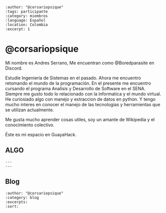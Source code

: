 
```{post} 2023-07-22
:author: "@corsariopsique"
:tags: participante
:category: miembros
:language: Español
:location: Colombia
:excerpt: 1
```

# @corsariopsique

Mi nombre es Andres Serrano, Me encuentran como @Boredparasite en Discord.

Estudíe Ingeniería de Sistemas en el pasado. Ahora me encuentro retomando el mundo de la programación.
En el presente me encuentro cursando el programa Analisis y Desarrollo de Software en el SENA.
Siempre me gusto todo lo relacionado con la informatica y el mundo virtual.
He curiosiado algo con manejo y extraccion de datos en python.
Y tengo mucho interes en conocer el manejo de las tecnologias y herramientas que se utilizan actualmente.

Me gusta mucho aprender cosas utiles, soy un amante de Wikipedia y el conocimiento colectivo.

Éste es mi espacio en GuayaHack.

## ALGO

```{figure} index.md-data/grito.jpg
---
---

```

## Blog

```{postlist}
:author: "@corsariopsique"
:category: blog
:excerpts:
:sort:
```

